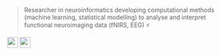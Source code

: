 > Researcher in neuroinformatics developing computational methods (machine learning, statistical modelling) to analyse and interpret functional neuroimaging data (fNIRS, EEG) ⚡

<a href="https://gitlab.com/HanBnrd"><img src="https://img.shields.io/badge/GitLab-HanBnrd-blue?logo=gitlab" height="25"></a> <a href="https://github.com/HanBnrd"><img src="https://img.shields.io/badge/GitHub-HanBnrd-blue?logo=github" height="25"></a>
